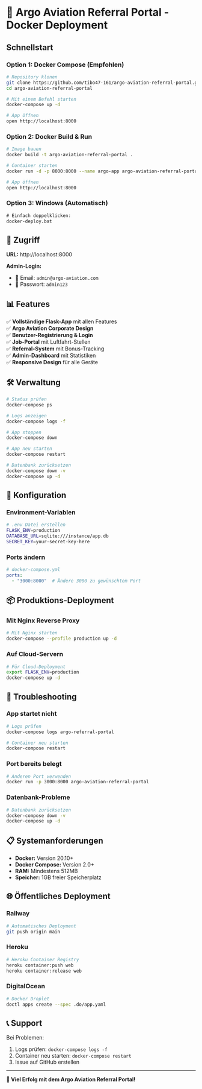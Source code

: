 # 🐳 Argo Aviation Referral Portal - Docker Deployment

## Schnellstart

### Option 1: Docker Compose (Empfohlen)
```bash
# Repository klonen
git clone https://github.com/tibo47-161/argo-aviation-referral-portal.git
cd argo-aviation-referral-portal

# Mit einem Befehl starten
docker-compose up -d

# App öffnen
open http://localhost:8000
```

### Option 2: Docker Build & Run
```bash
# Image bauen
docker build -t argo-aviation-referral-portal .

# Container starten
docker run -d -p 8000:8000 --name argo-app argo-aviation-referral-portal

# App öffnen
open http://localhost:8000
```

### Option 3: Windows (Automatisch)
```cmd
# Einfach doppelklicken:
docker-deploy.bat
```

## 🚀 Zugriff

**URL:** http://localhost:8000

**Admin-Login:**
- 📧 Email: `admin@argo-aviation.com`
- 🔑 Passwort: `admin123`

## 📊 Features

✅ **Vollständige Flask-App** mit allen Features  
✅ **Argo Aviation Corporate Design**  
✅ **Benutzer-Registrierung & Login**  
✅ **Job-Portal** mit Luftfahrt-Stellen  
✅ **Referral-System** mit Bonus-Tracking  
✅ **Admin-Dashboard** mit Statistiken  
✅ **Responsive Design** für alle Geräte  

## 🛠️ Verwaltung

```bash
# Status prüfen
docker-compose ps

# Logs anzeigen
docker-compose logs -f

# App stoppen
docker-compose down

# App neu starten
docker-compose restart

# Datenbank zurücksetzen
docker-compose down -v
docker-compose up -d
```

## 🔧 Konfiguration

### Environment-Variablen
```bash
# .env Datei erstellen
FLASK_ENV=production
DATABASE_URL=sqlite:///instance/app.db
SECRET_KEY=your-secret-key-here
```

### Ports ändern
```yaml
# docker-compose.yml
ports:
  - "3000:8000"  # Ändere 3000 zu gewünschtem Port
```

## 📦 Produktions-Deployment

### Mit Nginx Reverse Proxy
```bash
# Mit Nginx starten
docker-compose --profile production up -d
```

### Auf Cloud-Servern
```bash
# Für Cloud-Deployment
export FLASK_ENV=production
docker-compose up -d
```

## 🐛 Troubleshooting

### App startet nicht
```bash
# Logs prüfen
docker-compose logs argo-referral-portal

# Container neu starten
docker-compose restart
```

### Port bereits belegt
```bash
# Anderen Port verwenden
docker run -p 3000:8000 argo-aviation-referral-portal
```

### Datenbank-Probleme
```bash
# Datenbank zurücksetzen
docker-compose down -v
docker-compose up -d
```

## 📋 Systemanforderungen

- **Docker:** Version 20.10+
- **Docker Compose:** Version 2.0+
- **RAM:** Mindestens 512MB
- **Speicher:** 1GB freier Speicherplatz

## 🌐 Öffentliches Deployment

### Railway
```bash
# Automatisches Deployment
git push origin main
```

### Heroku
```bash
# Heroku Container Registry
heroku container:push web
heroku container:release web
```

### DigitalOcean
```bash
# Docker Droplet
doctl apps create --spec .do/app.yaml
```

## 📞 Support

Bei Problemen:
1. Logs prüfen: `docker-compose logs -f`
2. Container neu starten: `docker-compose restart`
3. Issue auf GitHub erstellen

---

**🚀 Viel Erfolg mit dem Argo Aviation Referral Portal!**
